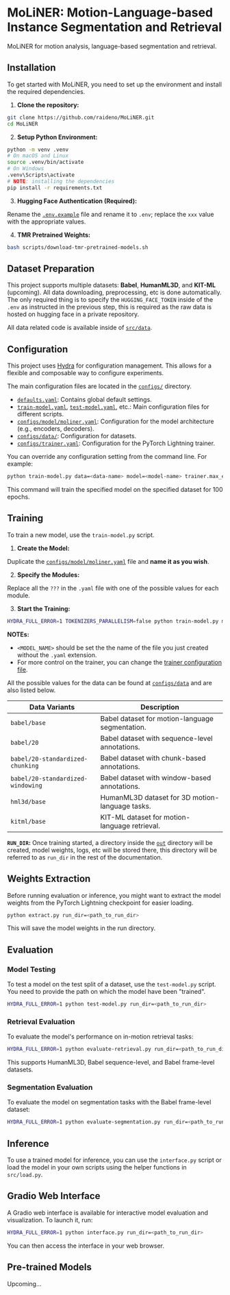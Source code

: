 # MoLiNER: Motion-Language-based Instance Segmentation and Retrieval

MoLiNER for motion analysis, language-based segmentation and retrieval.

## Installation

To get started with MoLiNER, you need to set up the environment and install the required dependencies.

1. **Clone the repository:**

```bash
git clone https://github.com/raideno/MoLiNER.git
cd MoLiNER
```

2. **Setup Python Environment:**

```bash
python -m venv .venv
# On macOS and Linux
source .venv/bin/activate
# On Windows
.venv\Scripts\activate
# NOTE: installing the dependencies
pip install -r requirements.txt
```

3. **Hugging Face Authentication (Required):**

Rename the [`.env.example`](./.env.example) file and rename it to `.env`; replace the `xxx` value with the appropriate values.

4. **TMR Pretrained Weights:**

```bash
bash scripts/download-tmr-pretrained-models.sh
```

## Dataset Preparation

This project supports multiple datasets: **Babel**, **HumanML3D**, and **KIT-ML** (upcoming). All data downloading, preprocessing, etc is done automatically. The only required thing is to specify the `HUGGING_FACE_TOKEN` inside of the `.env` as instructed in the previous step, this is required as the raw data is hosted on hugging face in a private repository.

All data related code is available inside of [`src/data`](./src/data/).

## Configuration

This project uses [Hydra](https://hydra.cc/) for configuration management. This allows for a flexible and composable way to configure experiments.

The main configuration files are located in the [`configs/`](./configs/) directory.

- [`defaults.yaml`](./configs/defaults.yaml): Contains global default settings.
- [`train-model.yaml`](./configs/train-model.yaml), [`test-model.yaml`](./configs/test-model.yaml), etc.: Main configuration files for different scripts.
- [`configs/model/moliner.yaml`](./configs/model/moliner.yaml): Configuration for the model architecture (e.g., encoders, decoders).
- [`configs/data/`](./configs/data/): Configuration for datasets.
- [`configs/trainer.yaml`](./configs/trainer.yaml): Configuration for the PyTorch Lightning trainer.

You can override any configuration setting from the command line. For example:

```bash
python train-model.py data=<data-name> model=<model-name> trainer.max_epochs=100
```

This command will train the specified model on the specified dataset for 100 epochs.

## Training

To train a new model, use the `train-model.py` script.

1. **Create the Model:**

Duplicate the [`configs/model/moliner.yaml`](./configs/model/moliner.yaml) file and **name it as you wish**.

2. **Specify the Modules:**

Replace all the `???` in the `.yaml` file with one of the possible values for each module.

3. **Start the Training:**

```bash
HYDRA_FULL_ERROR=1 TOKENIZERS_PARALLELISM=false python train-model.py model=<MODEL_NAME> data=<DATASET_NAME> trainer.accelerator=cuda
```

**NOTEs:**

- `<MODEL_NAME>` should be set the the name of the file you just created without the `.yaml` extension.
- For more control on the trainer, you can change the [trainer configuration file](./configs/trainer.yaml).

All the possible values for the data can be found at [`configs/data`](./configs/data/) and are also listed below.

| **Data Variants**                 | **Description**                                 |
| --------------------------------- | ----------------------------------------------- |
| `babel/base`                      | Babel dataset for motion-language segmentation. |
| `babel/20`                        | Babel dataset with sequence-level annotations.  |
| `babel/20-standardized-chunking`  | Babel dataset with chunk-based annotations.     |
| `babel/20-standardized-windowing` | Babel dataset with window-based annotations.    |
| `hml3d/base`                      | HumanML3D dataset for 3D motion-language tasks. |
| `kitml/base`                      | KIT-ML dataset for motion-language retrieval.   |

**`RUN_DIR`:** Once training started, a directory inside the [`out`](./out) directory will be created, model weights, logs, etc will be stored there, this directory will be referred to as `run_dir` in the rest of the documentation.

## Weights Extraction

Before running evaluation or inference, you might want to extract the model weights from the PyTorch Lightning checkpoint for easier loading.

```bash
python extract.py run_dir=<path_to_run_dir>
```

This will save the model weights in the run directory.

## Evaluation

### Model Testing

To test a model on the test split of a dataset, use the `test-model.py` script. You need to provide the path on which the model have been "trained".

```bash
HYDRA_FULL_ERROR=1 python test-model.py run_dir=<path_to_run_dir>
```

### Retrieval Evaluation

To evaluate the model's performance on in-motion retrieval tasks:

```bash
HYDRA_FULL_ERROR=1 python evaluate-retrieval.py run_dir=<path_to_run_dir>
```

This supports HumanML3D, Babel sequence-level, and Babel frame-level datasets.

### Segmentation Evaluation

To evaluate the model on segmentation tasks with the Babel frame-level dataset:

```bash
HYDRA_FULL_ERROR=1 python evaluate-segmentation.py run_dir=<path_to_run_dir>
```

## Inference

To use a trained model for inference, you can use the `interface.py` script or load the model in your own scripts using the helper functions in `src/load.py`.

## Gradio Web Interface

A Gradio web interface is available for interactive model evaluation and visualization. To launch it, run:

```bash
HYDRA_FULL_ERROR=1 python interface.py run_dir=<path_to_run_dir>
```

You can then access the interface in your web browser.

## Pre-trained Models

Upcoming...

